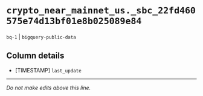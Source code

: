 # `crypto_near_mainnet_us._sbc_22fd460575e74d13bf01e8b025089e84`
`bq-1` | `bigquery-public-data`

## Column details
* [TIMESTAMP] `last_update`

-------------------------------------------------------------------------------
*Do not make edits above this line.*
